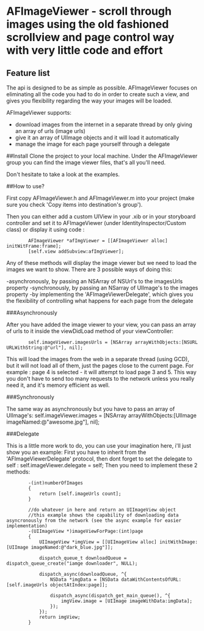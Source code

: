 # AFImageViewer - scroll through images using the old fashioned scrollview and page control way with very little code and effort

## Feature list
The api is designed to be as simple as possible. AFImageViewer focuses on eliminating all the code you had to do in order to create such a view, and gives you flexibility regarding the way your images will be loaded.

AFImageViewer supports:

- download images from the internet in a separate thread by only giving an array of urls (image urls)
- give it an array of UIImage objects and it will load it automatically
- manage the image for each page yourself through a delegate

##Install
Clone the project to your local machine.
Under the AFImageViewer group you can find the image viewer files, that's all you'll need.

Don't hesitate to take a look at the examples.

##How to use?

First copy AFImageViewer.h and AFImageViewer.m into your project (make sure you check 'Copy items into destination's group').

Then you can either add a custom UIView in your .xib or in your storyboard controller and set it to AFImageViewer (under IdentityInspector/Custom class) or display it using code : 
        
            AFImageViewer *afImgViewer = [[AFImageViewer alloc] initWitFrame:frame];
            [self.view addSubview:afImgViewer];
            
Any of these methods will display the image viewer but we need to load the images we want to show. There are 3 possible ways of doing this:

-asynchronously, by passing an NSArray of NSUrl's to the imagesUrls property
-synchronously, by passing an NSarray of UIImage's to the images property
-by implementing the 'AFImageViewerDelegate', which gives you the flexibility of controlling what happens for each page from the delegate


###Asynchronously

After you have added the image viewer to your view, you can pass an array of urls to it inside the viewDidLoad method of your viewController:
    
            self.imageViewer.imagesUrls = [NSArray arrayWithObjects:[NSURL URLWithString:@"url"], nil];

This will load the images from the web in a separate thread (using GCD), but it will not load all of them, just the pages close to the current page. 
    For example : page 4 is selected - it will attempt to load page 3 and 5. This way you don't have to send too many requests to the network unless you really need it, and it's memory efficient as well.

###Synchronously

The same way as asynchronously but you have to pass an array of UIImage's:
            self.imageViewer.images = [NSArray arrayWithObjects:[UIImage imageNamed:@"awesome.jpg"], nil];
            
###Delegate

This is a little more work to do, you can use your imagination here, i'll just show you an example:
    First you have to inherit from the 'AFImageViewerDelegate' protocol, then dont forget to set the delegate to self : self.imageViewer.delegate = self;
    Then you need to implement these 2 methods:
    
            -(int)numberOfImages
            {
                return [self.imageUrls count];
            }
            
            //do whatever in here and return an UIImageView object
            //this example shows the capability of downloading data asyncronously from the network (see the async example for easier implementation)
            -(UIImageView *)imageViewForPage:(int)page
            {
                UIImageView *imgView = [[UIImageView alloc] initWithImage:[UIImage imageNamed:@"dark_blue.jpg"]];
                
                dispatch_queue_t downloadQueue = dispatch_queue_create("iamge downloader", NULL);
                
                dispatch_async(downloadQueue, ^{
                    NSData *imgData = [NSData dataWithContentsOfURL:[self.imageUrls objectAtIndex:page]];
                    
                    dispatch_async(dispatch_get_main_queue(), ^{
                        imgView.image = [UIImage imageWithData:imgData];
                    });
                });
                return imgView;
            }
            

